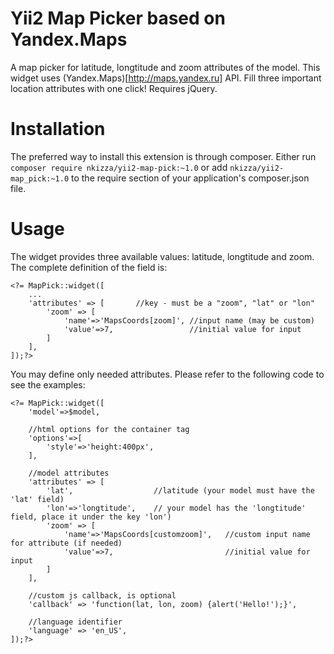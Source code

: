 # Yii2 Map Picker based on Yandex.Maps

A map picker for latitude, longtitude and zoom attributes of the model. This widget uses (Yandex.Maps)[http://maps.yandex.ru] API. Fill three important location attributes with one click!
Requires jQuery.

# Installation

The preferred way to install this extension is through composer.
Either run ```composer require nkizza/yii2-map-pick:~1.0``` or add ```nkizza/yii2-map_pick:~1.0``` to the require section of your application's composer.json file.

# Usage

The widget provides three available values: latitude, longtitude and zoom. The complete definition of the field is:
```
<?= MapPick::widget([
	...
	'attributes' => [ 		//key - must be a "zoom", "lat" or "lon"
		'zoom' => [
			'name'=>'MapsCoords[zoom]', //input name (may be custom)
			'value'=>7, 				//initial value for input 
		]
	],
]);?>
```

You may define only needed attributes. Please refer to the following code to see the examples:

```
<?= MapPick::widget([
	'model'=>$model,
	
	//html options for the container tag
	'options'=>[
		'style'=>'height:400px',
	], 
	
	//model attributes 
	'attributes' => [
		'lat', 					//latitude (your model must have the 'lat' field)
		'lon'=>'longtitude', 	// your model has the 'longtitude' field, place it under the key 'lon')
		'zoom' => [
			'name'=>'MapsCoords[customzoom]', 	//custom input name for attribute (if needed)
			'value'=>7, 						//initial value for input 
		]
	],
	
	//custom js callback, is optional
	'callback' => 'function(lat, lon, zoom) {alert('Hello!');}',
	
	//language identifier 
	'language' => 'en_US', 
]);?>
```

